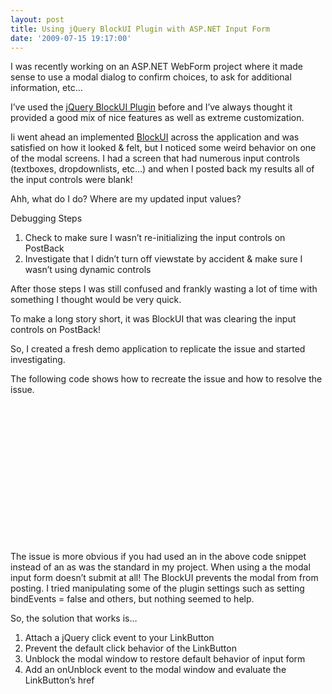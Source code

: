 ```yaml
---
layout: post
title: Using jQuery BlockUI Plugin with ASP.NET Input Form
date: '2009-07-15 19:17:00'
---
```


<p>I was recently working on an ASP.NET WebForm project where it made sense to use a modal dialog to confirm choices, to ask for additional information, etc…</p><p>I’ve used the <a href="http://malsup.com/jquery/block/#overview">jQuery BlockUI Plugin</a> before and I’ve always thought it provided a good mix of nice features as well as extreme customization.</p><p>Ii went ahead an implemented <a href="http://malsup.com/jquery/block/#overview">BlockUI</a> across the application and was satisfied on how it looked & felt, but I noticed some weird behavior on one of the modal screens. I had a screen that had numerous input controls (textboxes, dropdownlists, etc…) and when I posted back my results all of the input controls were blank!</p><p>Ahh, what do I do? Where are my updated input values?</p><p>Debugging Steps</p><ol><li>Check to make sure I wasn’t re-initializing the input controls on PostBack </li><li>Investigate that I didn’t turn off viewstate by accident & make sure I wasn’t using dynamic controls </li></ol><p>After those steps I was still confused and frankly wasting a lot of time with something I thought would be very quick.</p><p>To make a long story short, it was BlockUI that was clearing the input controls on PostBack!</p><p>So, I created a fresh demo application to replicate the issue and started investigating.</p><p>The following code shows how to recreate the issue and how to resolve the issue.</p><pre>    <div><br>        <asp:Panel ID="pnlMessage" runat="server" Visible="false"><br>            <asp:Label ID="lblMessage" runat="server" /><br /><br>        </asp:Panel><br>        <asp:Button id="ctlAddContact" runat="server" Text="Add Contact" /><br>    </div><br><br>    <div id="ctlAddContactModal" style="display: none;" class="modal"><br>        <h3>Add Contact</h3><br>        <dl><br>            <dt><asp:Label ID="lblFirstNameCaption" runat="server" AssociatedControlID="txtFirstName" Text="First Name" /></dt><br>            <dd><asp:TextBox ID="txtFirstName" runat="server" /></dd><br>            <dt><asp:Label ID="lblLastNameCaption" runat="server" AssociatedControlID="txtLastName" Text="Last Name" /></dt><br>            <dd><asp:TextBox ID="txtLastName" runat="server" /></dd><br>        </dl><br>        <div class="buttons"><br>            <asp:Button ID="btnCancel" runat="server" Text="Cancel" /><br>            <asp:LinkButton ID="btnFailureLink" runat="server" Text="Failure Save" CssClass="action" OnClick="btnFailureLink_Click" /><br>            <asp:LinkButton ID="btnSuccessLink" runat="server" Text="Success Save" CssClass="action" onclick="btnSuccessLink_Click" /><br>        </div><br>    </div><br></pre><pre> <br>    <script type="text/javascript"><br>        $(function() {<br>            $('#<%= ctlAddContact.ClientID %>').click(function(e) {<br>                e.preventDefault();<br>                $.blockUI({<br>                    message: $('#ctlAddContactModal'),<br>                    css: {<br>                        cursor: 'auto'<br>                    }    <br>                });<br>            });<br><br>            $('#<%= btnCancel.ClientID %>').click(function(e) {<br>                $.unblockUI();<br>            });<br><br>            var btnSuccessLinkId = '<%= btnSuccessLink.ClientID %>';<br>            $('#' + btnSuccessLinkId).click(function(e) {<br>                e.preventDefault();<br>                $.unblockUI({<br>                    onUnblock: function() {<br>                        eval($('#' + btnSuccessLinkId).attr('href'));<br>                    }<br>                });<br>            }); <br>        });<br>    </script> </pre><p>The issue is more obvious if you had used an <asp:Button /> in the above code snippet instead of an <asp:LinkButton /> as was the standard in my project. When using a <asp:Button /> the modal input form doesn’t submit at all! The BlockUI prevents the modal from from posting. I tried manipulating some of the plugin settings such as setting bindEvents = false and others, but nothing seemed to help.</p><p>So, the solution that works is…</p><ol><li>Attach a jQuery click event to your LinkButton </li><li>Prevent the default click behavior of the LinkButton </li><li>Unblock the modal window to restore default behavior of input form </li><li>Add an onUnblock event to the modal window and evaluate the LinkButton’s href </li></ol>